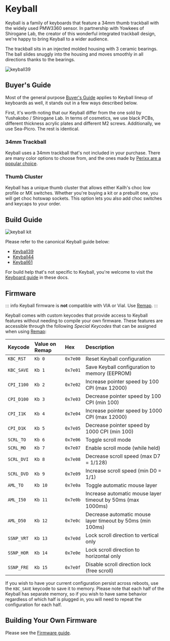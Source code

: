 # Keyball

Keyball is a family of keyboards that feature a 34mm thumb trackball with the widely used PMW3360 sensor. In partnership with Yowkees of Shirogane Lab, the creator of this wonderful integrated trackball design, we're happy to bring Keyball to a wider audience.

The trackball sits in an injected molded housing with 3 ceramic bearings. The ball slides snuggly into the housing and moves smoothly in all directions thanks to the bearings.

![keyball39](./top.webp)

## Buyer's Guide

Most of the general purpose [Buyer's Guide](../../buyers-guide/index.md) applies to Keyball lineup of keyboards as well, it stands out in a few ways described below.

First, it's worth noting that our Keyball differ from the one sold by Yushakobo / Shirogane Lab. In terms of cosmetics, we use black PCBs, different thickness acrylic plates and different M2 screws. Additionally, we use Sea-Picro. The rest is identical.

### 34mm Trackball

Keyball uses a 34mm trackball that's not included in your purchase. There are many color options to choose from, and the ones made by [Perixx are a popular choice](https://www.amazon.com/Perixx-PERIPRO-303-GLG-Trackball-Compatible/dp/B07BDHK2MR).

### Thumb Cluster

Keyball has a unique thumb cluster that allows either Kailh's choc low profile or MX switches. Whether you're buying a kit or a prebuilt one, you will get choc hotswap sockets. This option lets you also add choc switches and keycaps to your order.

## Build Guide

![keyball kit](./keyball-kit.jpg)

Please refer to the canonical Keyball guide below:

- [Keyball39](https://github.com/Yowkees/keyball/blob/main/keyball39/doc/rev1/buildguide_en.md)
- [Keyball44](https://github.com/Yowkees/keyball/blob/main/keyball44/doc/rev1/buildguide_en.md)
- [Keyball61](https://github.com/Yowkees/keyball/blob/main/keyball61/doc/rev1/buildguide_en.md)

For build help that's not specific to Keyball, you're welcome to visit the [Keyboard guide](../index.md) in these docs.

## Firmware

::: info
Keyball firmware is **not** compatible with VIA or Vial. Use [Remap](https://remap-keys.app).
:::

Keyball comes with custom keycodes that provide access to Keyball features without needing to compile your own firmware. These features are accessible through the following *Special Keycodes* that can be assigned when using [Remap](https://remap-keys.app):

| Keycode    | Value on Remap  | Hex      | Description                                                       |
|:-----------|:----------------|:---------|:------------------------------------------------------------------|
| `KBC_RST`  | `Kb 0`          | `0x7e00` | Reset Keyball configuration                                       |
| `KBC_SAVE` | `Kb 1`          | `0x7e01` | Save Keyball configuration to memory (EEPROM)                     |
| `CPI_I100` | `Kb 2`          | `0x7e02` | Increase pointer speed by 100 CPI (max 12000)                     |
| `CPI_D100` | `Kb 3`          | `0x7e03` | Decrease pointer speed by 100 CPI (min 100)                       |
| `CPI_I1K`  | `Kb 4`          | `0x7e04` | Increase pointer speed by 1000 CPI (max 12000)                    |
| `CPI_D1K`  | `Kb 5`          | `0x7e05` | Decrease pointer speed by 1000 CPI (min 100)                      |
| `SCRL_TO`  | `Kb 6`          | `0x7e06` | Toggle scroll mode                                                |
| `SCRL_MO`  | `Kb 7`          | `0x7e07` | Enable scroll mode (while held)                                   |
| `SCRL_DVI` | `Kb 8`          | `0x7e08` | Decrease scroll speed (max D7 = 1/128)                            |
| `SCRL_DVD` | `Kb 9`          | `0x7e09` | Increase scroll speed (min D0 = 1/1)                              |
| `AML_TO`   | `Kb 10`         | `0x7e0a` | Toggle automatic mouse layer                                      |
| `AML_I50`  | `Kb 11`         | `0x7e0b` | Increase automatic mouse layer timeout by 50ms (max 1000ms)       |
| `AML_D50`  | `Kb 12`         | `0x7e0c` | Decrease automatic mouse layer timeout by 50ms (min 100ms)        |
| `SSNP_VRT` | `Kb 13`         | `0x7e0d` | Lock scroll direction to vertical only                            |
| `SSNP_HOR` | `Kb 14`         | `0x7e0e` | Lock scroll direction to horizontal only                          |
| `SSNP_FRE` | `Kb 15`         | `0x7e0f` | Disable scroll direction lock (free scroll)                       |

If you wish to have your current configuration persist across reboots, use the `KBC_SAVE` keycode to save it to memory. Please note that each half of the Keyball has separate memory, so if you wish to have same behavior regardless of which half is plugged in, you will need to repeat the configuration for each half.

## Building Your Own Firmware

Please see the [Firmware guide](../../../firmware/index.md).
